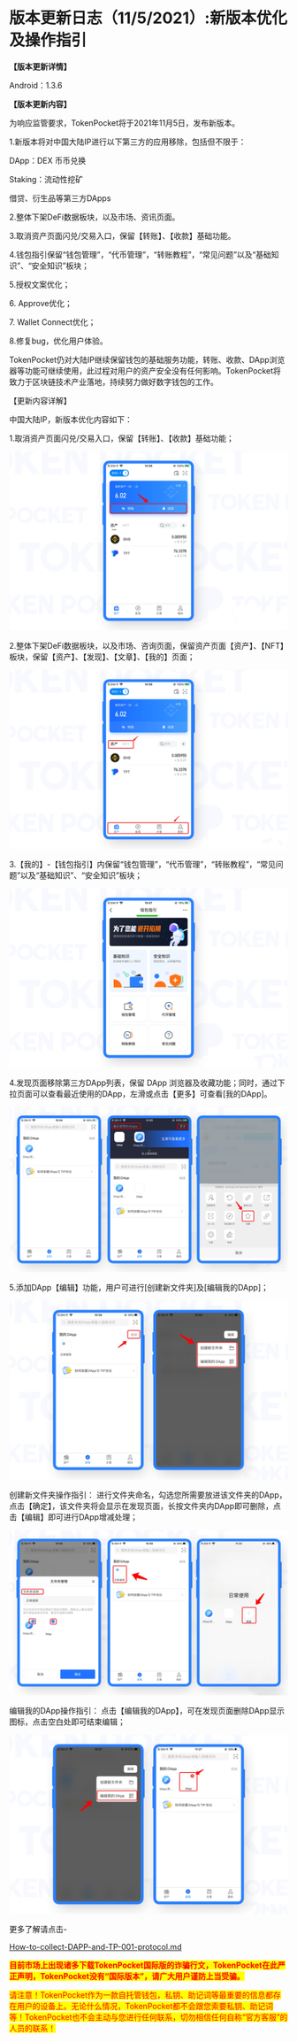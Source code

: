 # 版本更新日志（11/5/2021）:新版本优化及操作指引

**【版本更新详情】**

Android：1.3.6



**【版本更新内容】**

为响应监管要求，TokenPocket将于2021年11月5日，发布新版本。

1.新版本将对中国大陆IP进行以下第三方的应用移除，包括但不限于：

DApp：DEX 币币兑换&#x20;

Staking：流动性挖矿&#x20;

借贷、衍生品等第三方DApps&#x20;

2.整体下架DeFi数据板块，以及市场、资讯页面。

3.取消资产页面闪兑/交易入口，保留【转账】、【收款】基础功能。&#x20;

4.钱包指引保留“钱包管理”，“代币管理”，“转账教程”，“常见问题”以及“基础知识”、“安全知识”板块；&#x20;

5.授权文案优化；&#x20;

6\. Approve优化；&#x20;

7\. Wallet Connect优化；&#x20;

8.修复bug，优化用户体验。

TokenPocket仍对大陆IP继续保留钱包的基础服务功能，转账、收款、DApp浏览器等功能可继续使用，此过程对用户的资产安全没有任何影响。TokenPocket将致力于区块链技术产业落地，持续努力做好数字钱包的工作。



【更新内容详解】

中国大陆IP，新版本优化内容如下：

1.取消资产页面闪兑/交易入口，保留【转账】、【收款】基础功能；

![](<../../.gitbook/assets/1 (35).png>)

2.整体下架DeFi数据板块，以及市场、咨询页面，保留资产页面【资产】、【NFT】板块，保留【资产】、【发现】、【文章】、【我的】页面；

![](<../../.gitbook/assets/2 (30).png>)

3.【我的】-【钱包指引】内保留“钱包管理”，“代币管理”，“转账教程”，“常见问题”以及“基础知识”、“安全知识”板块；

![](<../../.gitbook/assets/3 (24).png>)

4.发现页面移除第三方DApp列表，保留 DApp 浏览器及收藏功能；同时，通过下拉页面可以查看最近使用的DApp，左滑或点击【更多】可查看\[我的DApp]。

![](<../../.gitbook/assets/4 (12).png>)

5.添加DApp【编辑】功能，用户可进行\[创建新文件夹]及\[编辑我的DApp]；

![](<../../.gitbook/assets/5 (8).png>)

创建新文件夹操作指引： 进行文件夹命名，勾选您所需要放进该文件夹的DApp，点击【确定】，该文件夹将会显示在发现页面，长按文件夹内DApp即可删除，点击【编辑】即可进行DApp增减处理；

![](<../../.gitbook/assets/6 (8).png>)

编辑我的DApp操作指引： 点击【编辑我的DApp】，可在发现页面删除DApp显示图标，点击空白处即可结束编辑；

![](<../../.gitbook/assets/7 (3).png>)

更多了解请点击-

[How-to-collect-DAPP-and-TP-001-protocol.md](../../wallet-operation/How-to-collect-DAPP-and-TP-001-protocol.md "mention")

<mark style="color:red;">**目前市场上出现诸多下载TokenPocket国际版的诈骗行文，TokenPocket在此严正声明，TokenPocket没有“国际版本”，请广大用户谨防上当受骗。**</mark>

<mark style="color:red;">请注意！TokenPocket作为一款自托管钱包，私钥、助记词等最重要的信息都存在用户的设备上。无论什么情况，TokenPocket都不会跟您索要私钥、助记词等！TokenPocket也不会主动与您进行任何联系，切勿相信任何自称“官方客服”的人员的联系！</mark>

